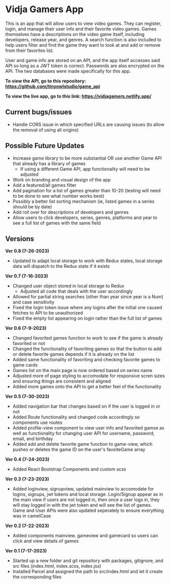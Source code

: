 # Vidja Gamers App
This is an app that will allow users to view video games. They can register, login, and manage their user info and their favorite video games. Games themselves have a descriptions on the video game itself, including developers, release year, and genres. A search function is also included to help users filter and find the game they want to look at and add or remove from their favorites list. 

User and game info are stored on an API, and the app itself accesses said API so long as a JWT token is correct. Passwords are also encrypted on the API. The two databases were made specifically for this app.

**To view the API, go to this repository: https://github.com/tinyowlstudio/game_api**

**To view the live app, go to this link: https://vidjagamers.netlify.app/**

## Current bugs/issues
- Handle CORS issue in which specified URLs are causing issues (to allow the removal of using all origins)

## Possible Future Updates
- Increase game library to be more substantial OR use another Game API that already has a library of games
    - If using a different Game API, app functionality will need to be adjusted
- Work on branding and visual design of the app
- Add a featured/all games filter
- Add pagination for a list of games greater than 10-20 (testing will need to be done to see what number works best)
- Possibly a better list sorting mechanism (ie, listed games in a series should be by date)
- Add roll over for descriptions of developers and genres
- Allow users to click developers, series, genres, platforms and year to see a full list of games with the same field

## Versions
**Ver 0.8 (7-26-2023)**
- Updated to adapt local storage to work with Redux states, local storage data will dispatch to the Redux state if it exists

**Ver 0.7 (7-16-2023)**
- Changed user object stored in local storage to Redux
    - Adjusted all code that deals with the user accordingly
- Allowed for partial string searches (other than year since year is a Num) and case sensitivity 
- Fixed the login token issue where any logins after the initial one caused fetches to API to be unauthorized
- Fixed the empty list appearing on login rather than the full list of games

**Ver 0.6 (7-9-2023)**
- Changed favorited games function to work to see if the game is already favorited or not
- Changed the functionality of favoriting games so that the button to add or delete favorite games depends if it is already on the list
- Added same functionality of favoriting and checking favorite games to game cards
- Games list on the main page is now ordered based on series name
- Adjusted more of page styling to accomodate for responsive scren sizes and ensuring things are consistent and aligned
- Added more games onto the API to get a better feel of the functionality

**Ver 0.5 (7-30-2023)**
- Added navigation bar that changes based on if the user is logged in or not
- Added Route functionality and changed code accordingly so components use routes
- Added profile-view component to view user info and favorited gamse as well as functionality for changing user API for username, password, email, and birthday
- Added add and delete favorite game function to game-view, which pushes or deletes the game ID on the user's favoiteGame array

**Ver 0.4 (7-24-2023)**
- Added React Bootstrap Components and custom scss

**Ver 0.3 (7-23-2023)**
- Added loginview, signupview, updated mainview to accomodate for logins, signups, jwt tokens and local storage. Login/Signup appear as in the main view if users are not logged in, then once a user logs in, they will stay logged in with the jwt token and will see the list of games. Game and User APIs were also updated seperately to ensure everything was in camelCase

**Ver 0.2 (7-22-2023)**
- Added components mainview, gameview and gamecard so users can click and view details of games

**Ver 0.1 (7-17-2023)**
- Started up a new folder and git repository with packages, gitignore, and src files (index.html, index.scss, index.jsx)
- Installed Parcel and assigned the path to src/index.html and let it create the corresponding files
